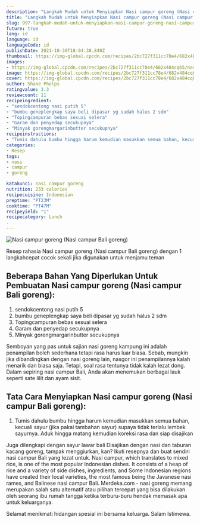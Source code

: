```yaml
---
description: "Langkah Mudah untuk Menyiapkan Nasi campur goreng (Nasi campur Bali goreng) Anti Gagal"
title: "Langkah Mudah untuk Menyiapkan Nasi campur goreng (Nasi campur Bali goreng) Anti Gagal"
slug: 997-langkah-mudah-untuk-menyiapkan-nasi-campur-goreng-nasi-campur-bali-goreng-anti-gagal
future: true
lang: id
language: id
languageCode: id
publishDate: 2021-10-30T18:04:38.840Z 
thumbnail: https://img-global.cpcdn.com/recipes/2bc727f311cc78e4/682x484cq65/nasi-campur-goreng-nasi-campur-bali-goreng-foto-resep-utama.png
images:
- https://img-global.cpcdn.com/recipes/2bc727f311cc78e4/682x484cq65/nasi-campur-goreng-nasi-campur-bali-goreng-foto-resep-utama.png
image: https://img-global.cpcdn.com/recipes/2bc727f311cc78e4/682x484cq65/nasi-campur-goreng-nasi-campur-bali-goreng-foto-resep-utama.png
cover: https://img-global.cpcdn.com/recipes/2bc727f311cc78e4/682x484cq65/nasi-campur-goreng-nasi-campur-bali-goreng-foto-resep-utama.png
author: Shane Phelps
ratingvalue: 3.3
reviewcount: 11
recipeingredient:
- "sendokcentong nasi putih 5"
- "bumbu geneplengkap saya beli dipasar yg sudah halus 2 sdm"
- "Topingcampuran bebas sesuai selera"
- "Garam dan penyedap secukupnya"
- "Minyak gorengmargarinbutter secukupnya"
recipeinstructions:
- "Tumis dahulu bumbu hingga harum kemudian masukkan semua bahan, kecuali sayur (jika pakai tambahan sayur) supaya tidak terlalu lembek sayurnya. Aduk hingga matang kemudian koreksi rasa dan siap disajikan"
categories:
- Resep
tags:
- nasi
- campur
- goreng

katakunci: nasi campur goreng 
nutrition: 233 calories
recipecuisine: Indonesian
preptime: "PT23M"
cooktime: "PT47M"
recipeyield: "1"
recipecategory: Lunch
. 
---
```



![Nasi campur goreng (Nasi campur Bali goreng)](https://img-global.cpcdn.com/recipes/2bc727f311cc78e4/682x484cq65/nasi-campur-goreng-nasi-campur-bali-goreng-foto-resep-utama.png)

Resep rahasia Nasi campur goreng (Nasi campur Bali goreng)    dengan 1 langkahcepat cocok sekali jika digunakan untuk menjamu teman

<!--inarticleads1-->

## Beberapa Bahan Yang Diperlukan Untuk Pembuatan Nasi campur goreng (Nasi campur Bali goreng):

1. sendokcentong nasi putih 5
1. bumbu geneplengkap saya beli dipasar yg sudah halus 2 sdm
1. Topingcampuran bebas sesuai selera
1. Garam dan penyedap secukupnya
1. Minyak gorengmargarinbutter secukupnya

Semboyan yang pas untuk sajian nasi goreng kampung ini adalah penampilan boleh sederhana tetapi rasa harus luar biasa. Sebab, mungkin jika dibandingkan dengan nasi goreng lain, nasgor ini penampilannya kalah menarik dan biasa saja. Tetapi, soal rasa tentunya tidak kalah lezat dong. Dalam sepiring nasi campur Bali, Anda akan menemukan berbagai lauk seperti sate lilit dan ayam sisit. 

<!--inarticleads2-->

## Tata Cara Menyiapkan Nasi campur goreng (Nasi campur Bali goreng):

1. Tumis dahulu bumbu hingga harum kemudian masukkan semua bahan, kecuali sayur (jika pakai tambahan sayur) supaya tidak terlalu lembek sayurnya. Aduk hingga matang kemudian koreksi rasa dan siap disajikan


Juga dilengkapi dengan sayur lawar bali Disajikan dengan nasi dan taburan kacang goreng, tampak menggiurkan, kan? Ikuti resepnya dan buat sendiri nasi campur Bali yang lezat untuk. Nasi campur, which translates to mixed rice, is one of the most popular Indonesian dishes. It consists of a heap of rice and a variety of side dishes, ingredients, and Some Indonesian regions have created their local varieties, the most famous being the Javanese nasi rames, and Balinese nasi campur Bali. Merdeka.com - nasi goreng memang merupakan salah satu alternatif atau pilihan tercepat yang bisa dilakukan oleh seorang ibu rumah tangga ketika terburu-buru hendak memasak apa untuk keluarganya. 

Selamat menikmati hidangan spesial ini bersama keluarga. Salam Istimewa.
